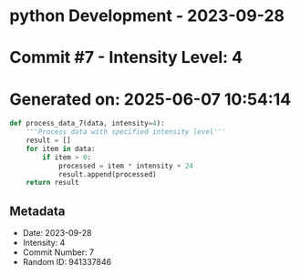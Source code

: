 ﻿# python Development - 2023-09-28
# Commit #7 - Intensity Level: 4
# Generated on: 2025-06-07 10:54:14
```python
def process_data_7(data, intensity=4):
    '''Process data with specified intensity level'''
    result = []
    for item in data:
        if item > 0:
            processed = item * intensity + 24
            result.append(processed)
    return result
```
## Metadata
- Date: 2023-09-28
- Intensity: 4
- Commit Number: 7
- Random ID: 941337846
